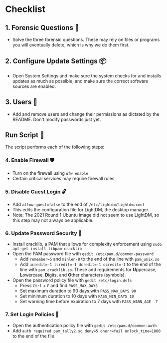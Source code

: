 # Checklist
## 1. Forensic Questions 🔎
* Solve the three forensic questions. These may rely on files or programs you will eventually delete, which is why we do them first.
## 2. Configure Update Settings 📦
* Open System Settings and make sure the system checks for and installs updates as much as possible, and make sure the correct software sources are enabled.
## 3. Users 👥
* Add and remove users and change their permissions as dictated by the README. Don't modify passwords just yet.
## Run Script 📜
The script performs each of the following steps:
### 4. Enable Firewall 🛡️
* Turn on the firewall using `ufw enable`
* Certain critical services may require firewall rules
### 5. Disable Guest Login 🔓
* Add `allow-guest=false` to the end of `/etc/lightdm/lightdm.conf`
* This edits the configuration file for LightDM, the desktop manager.
* Note: The 2021 Round 1 Ubuntu image did not seem to use LightDM, so this step may not always be applicable.
### 6. Update Password Security 🔑
* Install cracklib, a PAM that allows for complexity enforcement using `sudo apt-get install libpam-cracklib`
* Open the PAM password file with `gedit /etc/pam.d/common-password`
  * Add `remember=5` and `minlen-8` to the end of the line with `pam_unix.so`
  * Add `ucredit=-1 lcredit=-1 dcredit=-1 ocredit=-1`  to the end of the line with `pam_cracklib.so`. These add requirements for **U**ppercase, **L**owercase, **D**igits, and **O**ther characters (symbols).
* Open the password policy file with `gedit /etc/login.defs`
  * Press `Ctrl` + `F` and find `PASS_MAX_DAYS`
  * Set maximum duration to 90 days with `PASS_MAX_DAYS 90`
  * Set minimum duration to 10 days with `PASS_MIN_DAYS 10`
  * Set warning time before expiration to 7 days with `PASS_WARN_AGE  7`
### 7. Set Login Policies 🔐
* Open the authentication policy file with `gedit /etc/pam.d/common-auth`
* Add `auth required pam_tally2.so deny=5 onerr=fail unlock_time=1800` to the end of the file
